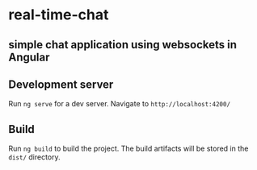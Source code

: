 # real-time-chat

## simple chat application using websockets in Angular

## Development server

Run `ng serve` for a dev server. Navigate to `http://localhost:4200/`

## Build

Run `ng build` to build the project. The build artifacts will be stored in the `dist/` directory.
